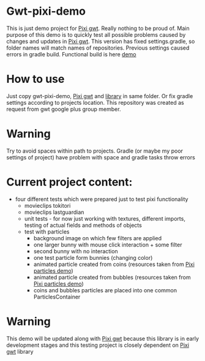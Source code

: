 # Gwt-pixi-demo
This is just demo project for [Pixi gwt](https://github.com/klaun76/gwt-pixi). Really nothing to be proud of. Main purpose of this demo is to quickly test all possible problems caused by changes and updates in [Pixi gwt](https://github.com/klaun76/gwt-pixi).
This version has fixed settings.gradle, so folder names will match names of repositories. Previous settings caused errors in gradle build.
Functional build is here [demo](http://mrtn.sk/demogwtpixi/)
# How to use
Just copy gwt-pixi-demo, [Pixi gwt](https://github.com/klaun76/gwt-pixi) and [library](https://github.com/klaun76/library) in same folder. Or fix gradle settings according to projects location. This repository was created as request from gwt google plus group member.
# Warning
Try to avoid spaces within path to projects. Gradle (or maybe my poor settings of project) have problem with space and gradle tasks throw errors
# Current project content:
* four different tests which were prepared just to test pixi functionality
    * movieclips tokitori
    * movieclips lastguardian
    * unit tests - for now just working with textures, different imports, testing of actual fields and methods of objects
    * test with particles
        * background image on which few filters are applied
        * one larger bunny with mouse click interaction + some filter
        * second bunny with no interaction
        * one test particle form bunnies (changing color)
        * animated particle created from coins (resources taken from [Pixi particles demo](https://github.com/pixijs/pixi-particles))
        * animated particle created from bubbles (resources taken from [Pixi particles demo](https://github.com/pixijs/pixi-particles))
        * coins and bubbles particles are placed into one common ParticlesContainer
# Warning
This demo will be updated along with [Pixi gwt](https://github.com/klaun76/gwt-pixi) because this library is in early development stages and this testing project is closely dependent on [Pixi gwt](https://github.com/klaun76/gwt-pixi) library
